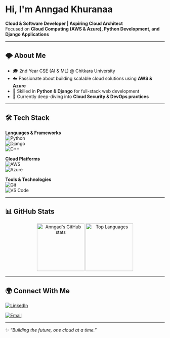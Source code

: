 # Hi, I'm Anngad Khuranaa 

 **Cloud & Software Developer | Aspiring Cloud Architect**  
Focused on **Cloud Computing (AWS & Azure), Python Development, and Django Applications**  

---

## 🌩️ About Me  
- 🎓 2nd Year CSE (AI & ML) @ Chitkara University  
- ☁️ Passionate about building scalable cloud solutions using **AWS & Azure**  
- 🐍 Skilled in **Python & Django** for full-stack web development  
- 📘 Currently deep-diving into **Cloud Security & DevOps practices**  

---

## 🛠️ Tech Stack  

**Languages & Frameworks**  
![Python](https://img.shields.io/badge/Python-3776AB?style=for-the-badge&logo=python&logoColor=white)  
![Django](https://img.shields.io/badge/Django-092E20?style=for-the-badge&logo=django&logoColor=white)  
![C++](https://img.shields.io/badge/C++-00599C?style=for-the-badge&logo=cplusplus&logoColor=white)  

**Cloud Platforms**  
![AWS](https://img.shields.io/badge/AWS-232F3E?style=for-the-badge&logo=amazon-aws&logoColor=white)  
![Azure](https://img.shields.io/badge/Azure-0078D4?style=for-the-badge&logo=microsoftazure&logoColor=white)  

**Tools & Technologies**  
![Git](https://img.shields.io/badge/Git-F05032?style=for-the-badge&logo=git&logoColor=white)  
![VS Code](https://img.shields.io/badge/VSCode-007ACC?style=for-the-badge&logo=visual-studio-code&logoColor=white)  


---

## 📊 GitHub Stats  

<p align="center">
  <img src="https://github-readme-stats.vercel.app/api?username=anngadkhuranaa&show_icons=true&theme=tokyonight" alt="Anngad's GitHub stats" height="150"/>
  <img src="https://github-readme-stats.vercel.app/api/top-langs/?username=anngadkhuranaa&layout=compact&theme=tokyonight" alt="Top Languages" height="150"/>
</p>

---

## 🌍 Connect With Me  

[![LinkedIn](https://img.shields.io/badge/LinkedIn-Anngad_Khuranaa-blue?style=for-the-badge&logo=linkedin)](https://www.linkedin.com/in/anngad-khuranaa-699757306) 

[![Email](https://img.shields.io/badge/Email-anngadkhuranaa210906@gmail.com-red?style=for-the-badge&logo=gmail&logoColor=white)](mailto:anngadkhuranaa210906@gmail.com)  


---

✨ *“Building the future, one cloud at a time.”*  

